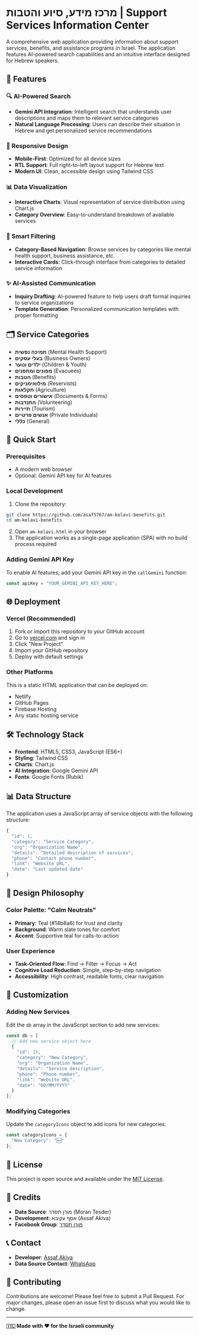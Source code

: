 # מרכז מידע, סיוע והטבות | Support Services Information Center

A comprehensive web application providing information about support services, benefits, and assistance programs in Israel. The application features AI-powered search capabilities and an intuitive interface designed for Hebrew speakers.

## 🌟 Features

### 🔍 AI-Powered Search
- **Gemini API Integration**: Intelligent search that understands user descriptions and maps them to relevant service categories
- **Natural Language Processing**: Users can describe their situation in Hebrew and get personalized service recommendations

### 📱 Responsive Design
- **Mobile-First**: Optimized for all device sizes
- **RTL Support**: Full right-to-left layout support for Hebrew text
- **Modern UI**: Clean, accessible design using Tailwind CSS

### 📊 Data Visualization
- **Interactive Charts**: Visual representation of service distribution using Chart.js
- **Category Overview**: Easy-to-understand breakdown of available services

### 🎯 Smart Filtering
- **Category-Based Navigation**: Browse services by categories like mental health support, business assistance, etc.
- **Interactive Cards**: Click-through interface from categories to detailed service information

### ✨ AI-Assisted Communication
- **Inquiry Drafting**: AI-powered feature to help users draft formal inquiries to service organizations
- **Template Generation**: Personalized communication templates with proper formatting

## 🗂️ Service Categories

- **תמיכה נפשית** (Mental Health Support)
- **בעלי עסקים** (Business Owners)
- **ילדים ונוער** (Children & Youth)
- **מפונים ומתפנים** (Evacuees)
- **הטבות** (Benefits)
- **מילואימניקים** (Reservists)
- **חקלאות** (Agriculture)
- **אישורים וטפסים** (Documents & Forms)
- **התנדבות** (Volunteering)
- **תיירות** (Tourism)
- **אנשים פרטיים** (Private Individuals)
- **כללי** (General)

## 🚀 Quick Start

### Prerequisites
- A modern web browser
- Optional: Gemini API key for AI features

### Local Development
1. Clone the repository:
```bash
git clone https://github.com/asaf5767/am-kelavi-benefits.git
cd am-kelavi-benefits
```

2. Open `am-kelavi.html` in your browser
3. The application works as a single-page application (SPA) with no build process required

### Adding Gemini API Key
To enable AI features, add your Gemini API key in the `callGemini` function:
```javascript
const apiKey = "YOUR_GEMINI_API_KEY_HERE";
```

## 🌐 Deployment

### Vercel (Recommended)
1. Fork or import this repository to your GitHub account
2. Go to [vercel.com](https://vercel.com) and sign in
3. Click "New Project"
4. Import your GitHub repository
5. Deploy with default settings

### Other Platforms
This is a static HTML application that can be deployed on:
- Netlify
- GitHub Pages
- Firebase Hosting
- Any static hosting service

## 🛠️ Technology Stack

- **Frontend**: HTML5, CSS3, JavaScript (ES6+)
- **Styling**: Tailwind CSS
- **Charts**: Chart.js
- **AI Integration**: Google Gemini API
- **Fonts**: Google Fonts (Rubik)

## 📊 Data Structure

The application uses a JavaScript array of service objects with the following structure:
```javascript
{
  "id": 1,
  "category": "Service Category",
  "org": "Organization Name",
  "details": "Detailed description of services",
  "phone": "Contact phone number",
  "link": "Website URL",
  "date": "Last updated date"
}
```

## 🎨 Design Philosophy

### Color Palette: "Calm Neutrals"
- **Primary**: Teal (#14b8a6) for trust and clarity
- **Background**: Warm slate tones for comfort
- **Accent**: Supportive teal for calls-to-action

### User Experience
- **Task-Oriented Flow**: Find → Filter → Focus → Act
- **Cognitive Load Reduction**: Simple, step-by-step navigation
- **Accessibility**: High contrast, readable fonts, clear navigation

## 🔧 Customization

### Adding New Services
Edit the `db` array in the JavaScript section to add new services:
```javascript
const db = [
  // Add new service object here
  {
    "id": 15,
    "category": "New Category",
    "org": "Organization Name",
    "details": "Service description",
    "phone": "Phone number",
    "link": "Website URL",
    "date": "DD/MM/YYYY"
  }
];
```

### Modifying Categories
Update the `categoryIcons` object to add icons for new categories:
```javascript
const categoryIcons = {
  "New Category": "🆕"
};
```

## 📄 License

This project is open source and available under the [MIT License](LICENSE).

## 👥 Credits

- **Data Source**: מורן תסדר (Moran Tesder)
- **Development**: אסף עקיבא (Assaf Akiva)
- **Facebook Group**: [מורן תסדר](https://www.facebook.com/groups/morantsader/)

## 📞 Contact

- **Developer**: [Assaf Akiva](https://www.linkedin.com/in/assafakiva)
- **Data Source Contact**: [WhatsApp](https://wa.me/972524244298)

## 🤝 Contributing

Contributions are welcome! Please feel free to submit a Pull Request. For major changes, please open an issue first to discuss what you would like to change.

---

**🇮🇱 Made with ❤️ for the Israeli community** 